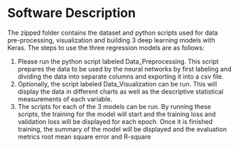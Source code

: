 # Software Description
The zipped folder contains the dataset and python scripts used for data pre-processing, visualization 
and building 3 deep learning models with Keras. The steps to use the three regression models are as 
follows: 
1. Please run the python script labeled Data_Preprocessing. 
This script prepares the data to be used by the neural networks by first labeling and dividing 
the data into separate columns and exporting it into a csv file. 
2. Optionally, the script labeled Data_Visualization can be run. 
This will display the data in different charts as well as the descriptive statistical 
measurements of each variable. 
3. The scripts for each of the 3 models can be run. 
By running these scripts, the training for the model will start and the training loss and 
validation loss will be displayed for each epoch. Once it is finished training, the summary of 
the model will be displayed and the evaluation metrics root mean square error and R-square 
